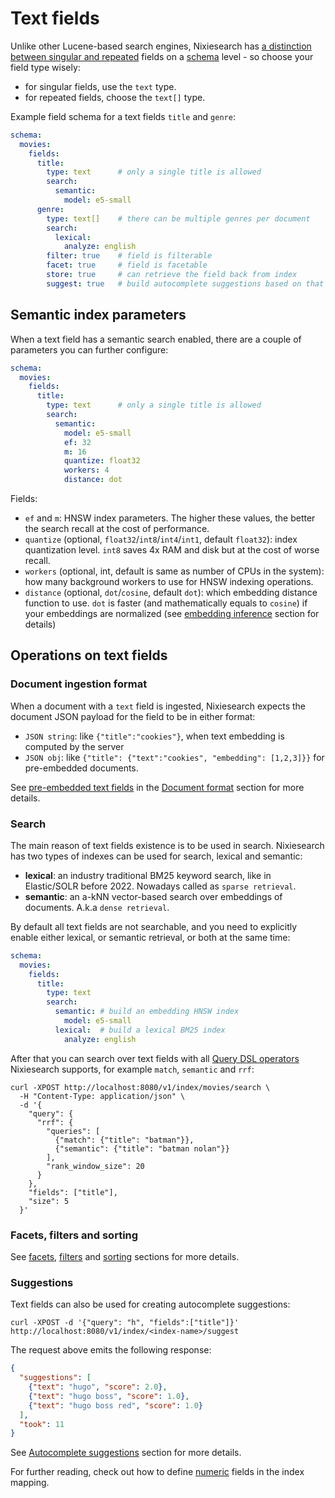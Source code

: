 # Text fields

Unlike other Lucene-based search engines, Nixiesearch has [a distinction between singular and repeated](../format.md#repeated-fields) fields on a [schema](../mapping.md) level - so choose your field type wisely:

* for singular fields, use the `text` type.
* for repeated fields, choose the `text[]` type.

Example field schema for a text fields `title` and `genre`:

```yaml
schema:
  movies:
    fields:
      title:
        type: text      # only a single title is allowed
        search:
          semantic:
            model: e5-small
      genre:
        type: text[]    # there can be multiple genres per document
        search: 
          lexical:
            analyze: english
        filter: true    # field is filterable
        facet: true     # field is facetable
        store: true     # can retrieve the field back from index
        suggest: true   # build autocomplete suggestions based on that field
```

## Semantic index parameters

When a text field has a semantic search enabled, there are a couple of parameters you can further configure:

```yaml
schema:
  movies:
    fields:
      title:
        type: text      # only a single title is allowed
        search:
          semantic:
            model: e5-small
            ef: 32
            m: 16
            quantize: float32
            workers: 4
            distance: dot
```

Fields:

* `ef` and `m`: HNSW index parameters. The higher these values, the better the search recall at the cost of performance.
* `quantize` (optional, `float32`/`int8`/`int4`/`int1`, default `float32`): index quantization level. `int8` saves 4x RAM and disk but at the cost of worse recall.
* `workers` (optional, int, default is same as number of CPUs in the system): how many background workers to use for HNSW indexing operations.
* `distance` (optional, `dot`/`cosine`, default `dot`): which embedding distance function to use. `dot` is faster (and mathematically equals to `cosine`) if your embeddings are normalized (see [embedding inference](../../inference/embeddings.md#configuration-file) section for details) 

## Operations on text fields

### Document ingestion format

When a document with a `text` field is ingested, Nixiesearch expects the document JSON payload for the field to be in either format:

* `JSON string`: like `{"title":"cookies"}`, when text embedding is computed by the server
* `JSON obj`: like `{"title": {"text":"cookies", "embedding": [1,2,3]}}` for pre-embedded documents. 

See [pre-embedded text fields](../format.md#pre-embedded-text-fields) in the [Document format](../format.md) section for more details.

### Search

The main reason of text fields existence is to be used in search. Nixiesearch has two types of indexes can be used for search, lexical and semantic:

* **lexical**: an industry traditional BM25 keyword search, like in Elastic/SOLR before 2022. Nowadays called as `sparse retrieval`.
* **semantic**: an a-kNN vector-based search over embeddings of documents. A.k.a `dense retrieval`.

By default all text fields are not searchable, and you need to explicitly enable either lexical, or semantic retrieval, or both at the same time:

```yaml
schema:
  movies:
    fields:
      title:
        type: text
        search:
          semantic: # build an embedding HNSW index 
            model: e5-small
          lexical:  # build a lexical BM25 index
            analyze: english
```

After that you can search over text fields with all [Query DSL operators](../../search/query/overview.md) Nixiesearch supports, for example `match`, `semantic` and `rrf`: 

```shell
curl -XPOST http://localhost:8080/v1/index/movies/search \
  -H "Content-Type: application/json" \
  -d '{ 
    "query": {
      "rrf": {
        "queries": [
          {"match": {"title": "batman"}},
          {"semantic": {"title": "batman nolan"}}
        ],
        "rank_window_size": 20
      } 
    }, 
    "fields": ["title"], 
    "size": 5
  }'
```

### Facets, filters and sorting

See [facets](../../search/facet.md), [filters](../../search/filter.md) and [sorting](../../search/sort.md) sections for more details.

### Suggestions

Text fields can also be used for creating autocomplete suggestions:

```shell
curl -XPOST -d '{"query": "h", "fields":["title"]}' http://localhost:8080/v1/index/<index-name>/suggest

```

The request above emits the following response:

```json
{
  "suggestions": [
    {"text": "hugo", "score": 2.0},
    {"text": "hugo boss", "score": 1.0},
    {"text": "hugo boss red", "score": 1.0}
  ],
  "took": 11
}
```

See [Autocomplete suggestions](../../autocomplete/index.md) section for more details.

For further reading, check out how to define [numeric](numeric.md) fields in the index mapping.
